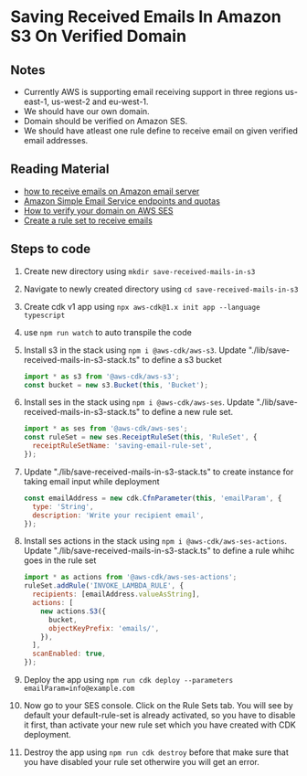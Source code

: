 # Saving Received Emails In Amazon S3 On Verified Domain

## Notes

- Currently AWS is supporting email receiving support in three regions us-east-1, us-west-2 and eu-west-1.
- We should have our own domain.
- Domain should be verified on Amazon SES.
- We should have atleast one rule define to receive email on given verified email addresses.

## Reading Material

- [how to receive emails on Amazon email server](https://www.youtube.com/watch?v=2fWj3EKYalg&t=735s&ab_channel=CloudAcademy)
- [Amazon Simple Email Service endpoints and quotas](https://docs.aws.amazon.com/general/latest/gr/ses.html)
- [How to verify your domain on AWS SES](https://www.youtube.com/watch?v=j8izLCTBIwg&ab_channel=AWSWithAtiq)
- [Create a rule set to receive emails](https://www.youtube.com/watch?v=nxXIpPZzMd0&ab_channel=AmazonWebServices)

## Steps to code

1. Create new directory using `mkdir save-received-mails-in-s3`
2. Navigate to newly created directory using `cd save-received-mails-in-s3`
3. Create cdk v1 app using `npx aws-cdk@1.x init app --language typescript`
4. use `npm run watch` to auto transpile the code
5. Install s3 in the stack using `npm i @aws-cdk/aws-s3`. Update "./lib/save-received-mails-in-s3-stack.ts" to define a s3 bucket

   ```js
   import * as s3 from '@aws-cdk/aws-s3';
   const bucket = new s3.Bucket(this, 'Bucket');
   ```

6. Install ses in the stack using `npm i @aws-cdk/aws-ses`. Update "./lib/save-received-mails-in-s3-stack.ts" to define a new rule set.

   ```js
   import * as ses from '@aws-cdk/aws-ses';
   const ruleSet = new ses.ReceiptRuleSet(this, 'RuleSet', {
     receiptRuleSetName: 'saving-email-rule-set',
   });
   ```

7. Update "./lib/save-received-mails-in-s3-stack.ts" to create instance for taking email input while deployment

   ```js
   const emailAddress = new cdk.CfnParameter(this, 'emailParam', {
     type: 'String',
     description: 'Write your recipient email',
   });
   ```

8. Install ses actions in the stack using `npm i @aws-cdk/aws-ses-actions`. Update "./lib/save-received-mails-in-s3-stack.ts" to define a rule whihc goes in the rule set

   ```js
   import * as actions from '@aws-cdk/aws-ses-actions';
   ruleSet.addRule('INVOKE_LAMBDA_RULE', {
     recipients: [emailAddress.valueAsString],
     actions: [
       new actions.S3({
         bucket,
         objectKeyPrefix: 'emails/',
       }),
     ],
     scanEnabled: true,
   });
   ```

9. Deploy the app using `npm run cdk deploy --parameters emailParam=info@example.com`
10. Now go to your SES console. Click on the Rule Sets tab. You will see by default your default-rule-set is already activated, so you have to disable it first, than activate your new rule set which you have created with CDK deployment.
11. Destroy the app using `npm run cdk destroy` before that make sure that you have disabled your rule set otherwire you will get an error.
